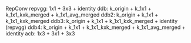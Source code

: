 RepConv
repvgg: 1x1 + 3x3 + identity
ddb:    k_origin + k_1x1 + k_1x1_kxk_merged + k_1x1_avg_merged
ddb2:   k_origin + k_1x1 + k_1x1_kxk_merged
ddb3:   k_origin + k_1x1 + k_1x1_kxk_merged + identity (repvgg)
ddb4:   k_origin + k_1x1 + k_1x1_kxk_merged + k_1x1_avg_merged + identity 
acb:    1x3 + 3x1 + 3x3
